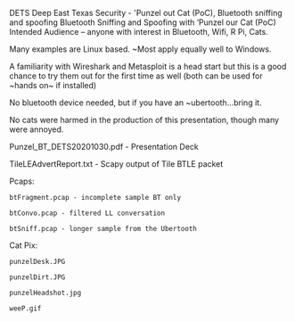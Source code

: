  DETS
Deep East Texas Security - 'Punzel out Cat (PoC), Bluetooth sniffing and spoofing 
Bluetooth Sniffing and Spoofing
with ‘Punzel our Cat (PoC)
Intended Audience – anyone with interest in Bluetooth, Wifi, R Pi, Cats.

Many examples are Linux based. ~Most apply equally well to Windows.

A familiarity with Wireshark and Metasploit is a head start but this is a good chance to try them out for the first time as well (both can be used for ~hands on~ if installed)

No bluetooth device needed, but if you have an ~ubertooth...bring it.

No cats were harmed in the production of this presentation, though many  were annoyed.

Punzel_BT_DETS20201030.pdf - Presentation Deck

TileLEAdvertReport.txt - Scapy output of Tile BTLE packet

Pcaps:

    btFragment.pcap - incomplete sample BT only
    
    btConvo.pcap - filtered LL conversation
    
    btSniff.pcap - longer sample from the Ubertooth
    
Cat Pix:    
    
    punzelDesk.JPG
    
    punzelDirt.JPG
    
    punzelHeadshot.jpg
    
    weeP.gif
